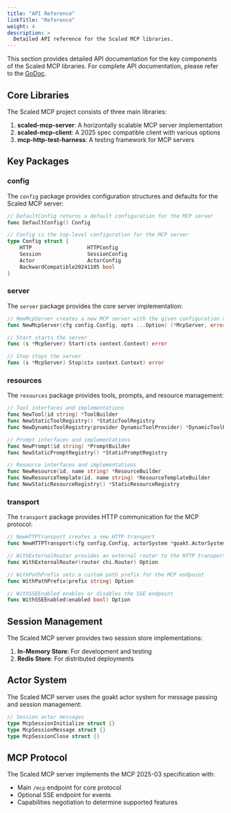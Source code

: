 ```yaml
---
title: "API Reference"
linkTitle: "Reference"
weight: 4
description: >
  Detailed API reference for the Scaled MCP libraries.
---
```


This section provides detailed API documentation for the key components of the Scaled MCP libraries. For complete API documentation, please refer to the [GoDoc](https://pkg.go.dev/github.com/traego/scaled-mcp).

## Core Libraries

The Scaled MCP project consists of three main libraries:

1. **scaled-mcp-server**: A horizontally scalable MCP server implementation
2. **scaled-mcp-client**: A 2025 spec compatible client with various options
3. **mcp-http-test-harness**: A testing framework for MCP servers

## Key Packages

### config

The `config` package provides configuration structures and defaults for the Scaled MCP server:

```go
// DefaultConfig returns a default configuration for the MCP server
func DefaultConfig() Config

// Config is the top-level configuration for the MCP server
type Config struct {
    HTTP                  HTTPConfig
    Session               SessionConfig
    Actor                 ActorConfig
    BackwardCompatible20241105 bool
}
```

### server

The `server` package provides the core server implementation:

```go
// NewMcpServer creates a new MCP server with the given configuration and options
func NewMcpServer(cfg config.Config, opts ...Option) (*McpServer, error)

// Start starts the server
func (s *McpServer) Start(ctx context.Context) error

// Stop stops the server
func (s *McpServer) Stop(ctx context.Context) error
```

### resources

The `resources` package provides tools, prompts, and resource management:

```go
// Tool interfaces and implementations
func NewTool(id string) *ToolBuilder
func NewStaticToolRegistry() *StaticToolRegistry
func NewDynamicToolRegistry(provider DynamicToolProvider) *DynamicToolRegistry

// Prompt interfaces and implementations
func NewPrompt(id string) *PromptBuilder
func NewStaticPromptRegistry() *StaticPromptRegistry

// Resource interfaces and implementations
func NewResource(id, name string) *ResourceBuilder
func NewResourceTemplate(id, name string) *ResourceTemplateBuilder
func NewStaticResourceRegistry() *StaticResourceRegistry
```

### transport

The `transport` package provides HTTP communication for the MCP protocol:

```go
// NewHTTPTransport creates a new HTTP transport
func NewHTTPTransport(cfg config.Config, actorSystem *goakt.ActorSystem, sessionManager session.Manager, opts ...Option) *HTTPTransport

// WithExternalRouter provides an external router to the HTTP transport
func WithExternalRouter(router chi.Router) Option

// WithPathPrefix sets a custom path prefix for the MCP endpoint
func WithPathPrefix(prefix string) Option

// WithSSEEnabled enables or disables the SSE endpoint
func WithSSEEnabled(enabled bool) Option
```

## Session Management

The Scaled MCP server provides two session store implementations:

1. **In-Memory Store**: For development and testing
2. **Redis Store**: For distributed deployments

## Actor System

The Scaled MCP server uses the goakt actor system for message passing and session management:

```go
// Session actor messages
type McpSessionInitialize struct {}
type McpSessionMessage struct {}
type McpSessionClose struct {}
```

## MCP Protocol

The Scaled MCP server implements the MCP 2025-03 specification with:

- Main `/mcp` endpoint for core protocol
- Optional SSE endpoint for events
- Capabilities negotiation to determine supported features
